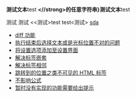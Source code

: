 **测试文本**test
<strong><//strong>的任意字符串}测试文本</strong>test
<!-- (<strong>)((?!</strong>).)*([\u4e00-\u9fa5])(</strong>)([a-zA-Z]) -->

<test>测试
测试<test>
<<测试>test
test<测试>
<u> s<u>da </u>

- diff 功能
- 执行结束后选择文本或是光标位置不对的问题
- 将设置选项添加至设置界面
- 解决标签嵌套
- 解决标签相邻
- <span id = "jump">跳转到的位置</span>之类不可见的 HTML 标签
- 不影响公式
- 暂时没有实现的功能需要给出提示